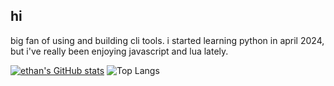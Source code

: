 ## hi

big fan of using and building cli tools. i started learning python in april 2024, but i've really been enjoying javascript and lua lately.

[![ethan's GitHub stats](https://github-readme-stats.vercel.app/api?username=wheat-thin-wiens&show_icons=true&theme=radical)](https://github.com/wheat-thin-wiens/github-readme-stats)
![Top Langs](https://github-readme-stats.vercel.app/api/top-langs/?username=wheat-thin-wiens&layout=compact&theme=radical)
